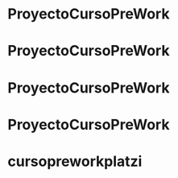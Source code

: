 # ProyectoCursoPreWork
# ProyectoCursoPreWork
# ProyectoCursoPreWork
# ProyectoCursoPreWork
# cursopreworkplatzi
